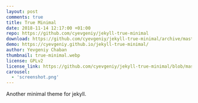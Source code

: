 ```yaml
---
layout: post
comments: true
title: True Minimal
date: 2018-11-14 12:17:00 +01:00
repo: https://github.com/cyevgeniy/jekyll-true-minimal
download: https://github.com/cyevgeniy/jekyll-true-minimal/archive/master.zip
demo: https://cyevgeniy.github.io/jekyll-true-minimal/
author: Yevgeniy Chaban
thumbnail: true-minimal.webp
license: GPLv2 
license_link: https://github.com/cyevgeniy/jekyll-true-minimal/blob/master/LICENSE
carousel:
  - 'screenshot.png'
---
```


Another minimal theme for jekyll.
